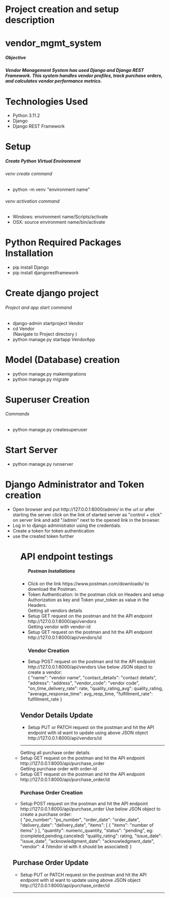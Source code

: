 <h1>Project creation and setup description</h1>

# vendor_mgmt_system

<h5>Objective<h5>
Vendor Management System has used Django and Django REST Framework. This system handles vendor profiles, track purchase orders, and calculates vendor performance metrics.

# Technologies Used

<ul>
<li>Python 3.11.2</li>
<li>Django</li>
<li>Django REST Framework</li>
</ul>

# Setup

<h5>Create Python Virtual Environment</h5>
<h6>venv create command</h6>
<ul>
<li> python -m venv "environment name"</li>
</ul>
<h6>venv activation command</h6>
<ul>
<li> Windows: environment name/Scripts/activate </li>
<li> OSX: source environment name/bin/activate </li>
</ul>

# Python Required Packages Installation

<ul>
<li>pip install Django</li>
<li>pip install djangorestframework</li>
</ul>

# Create django project

<h6>Project and app start command</h6>
<ul>
<li>django-admin startproject Vendor</li>
<li> cd Vendor </li>  (Navigate to Project directory )
<li>python manage.py startapp VendorApp</li>
</ul>

# Model (Database) creation

<ul>
<li>python manage.py makemigrations</li>
<li>python manage.py migrate</li>
</ul>

# Superuser Creation

<h6>Commands</h6>
<ul>
<li>python manage.py createsuperuser</li>
</ul>

# Start Server

<ul><li>python manage.py runserver</li></ul>

# Django Administrator and Token creation

<ul>
<li>Open browser and put http://127.0.0.1:8000/admin/ in the url or after starting the server click on the link of started server as "control + click" on server link and add "/admin" next to the opened link in the browser.</li>
<li>Log in to django administrator using the credentials.</li>
<li>Create a token for token authentication</li>
<li>use the created token further</li>
<ul>

# API endpoint testings

<ul>
<h5>Postman Installations</h5>
<li>Click on the link https://www.postman.com/downloads/ to download the Postman.</li>
<li>Token Authentication: In the postman click on Headers and setup Authorization as key and Token your_token as value in the Headers.</li>
Getting all vendors details
<li>Setup GET request on the postman and hit the API endpoint http://127.0.0.1:8000/api/vendors</li>
Getting vendor with vendor-id
<li>Setup GET request on the postman and hit the API endpoint http://127.0.0.1:8000/api/vendors/id</li>
</ul>
<ul>
<h3>Vendor Creation</h3>
<li>Setup POST request on the postman and hit the API endpoint http://127.0.0.1:8000/api/vendors
Use below JSON object to create a vendor:<br>
{
    "name": "vendor name",
    "contact_details": "contact details",
    "address": "address",
    "vendor_code": "vendor code",
    "on_time_delivery_rate": rate,
    "quality_rating_avg": quality_rating,
    "average_response_time": avg_resp_time,
    "fulfillment_rate": fulfillment_rate
}
</li>
</ul>
<h2>Vendor Details Update</h2>
<ul>
<li>Setup PUT or PATCH request on the postman and hit the API endpoint with id want to update using above JSON object http://127.0.0.1:8000/api/vendors/id
</li>
</ul>
<hr>
Getting all purchase order details
<li>Setup GET request on the postman and hit the API endpoint http://127.0.0.1:8000/api/purchase_order</li>
Getting purchase order with order-id
<li>Setup GET request on the postman and hit the API endpoint http://127.0.0.1:8000/api/purchase_order/id</li>
</ul>
<ul>
<h3>Purchase Order Creation</h3>
<li>Setup POST request on the postman and hit the API endpoint http://127.0.0.1:8000/api/purchase_order
Use below JSON object to create a purchase order:<br>
{
    "po_number": "po_number",
    "order_date": "order_date",
    "delivery_date": "delivery_date",
    "items": [
        {
            "items": "number of items"
        }
    ],
    "quantity": numeric_quantity,
    "status": "pending",             eg:(completed,pending,canceled)
    "quality_rating": rating,
    "issue_date": "issue_date",
    "acknowledgment_date": "acknowledgment_date",
    "vendor": 4                      (Vendor id with it should be associated)
}
</li>
</ul>
<h2>Purchase Order Update</h2>
<ul>
<li>Setup PUT or PATCH request on the postman and hit the API endpoint with id want to update using above JSON object http://127.0.0.1:8000/api/purchase_order/id
</li>
</ul>
<hr>
